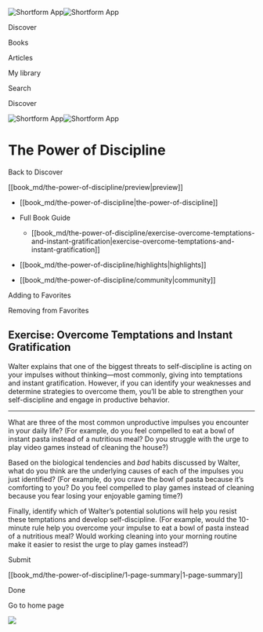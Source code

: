 ![Shortform App](/img/logo.36a2399e.svg)![Shortform App](/img/logo-dark.70c1b072.svg)

Discover

Books

Articles

My library

Search

Discover

![Shortform App](/img/logo.36a2399e.svg)![Shortform App](/img/logo-dark.70c1b072.svg)

# The Power of Discipline

Back to Discover

[[book_md/the-power-of-discipline/preview|preview]]

  * [[book_md/the-power-of-discipline|the-power-of-discipline]]
  * Full Book Guide

    * [[book_md/the-power-of-discipline/exercise-overcome-temptations-and-instant-gratification|exercise-overcome-temptations-and-instant-gratification]]
  * [[book_md/the-power-of-discipline/highlights|highlights]]
  * [[book_md/the-power-of-discipline/community|community]]



Adding to Favorites 

Removing from Favorites 

## Exercise: Overcome Temptations and Instant Gratification

Walter explains that one of the biggest threats to self-discipline is acting on your impulses without thinking—most commonly, giving into temptations and instant gratification. However, if you can identify your weaknesses and determine strategies to overcome them, you’ll be able to strengthen your self-discipline and engage in productive behavior.

* * *

What are three of the most common unproductive impulses you encounter in your daily life? (For example, do you feel compelled to eat a bowl of instant pasta instead of a nutritious meal? Do you struggle with the urge to play video games instead of cleaning the house?)

Based on the biological tendencies and _bad_ habits discussed by Walter, what do you think are the underlying causes of each of the impulses you just identified? (For example, do you crave the bowl of pasta because it’s comforting to you? Do you feel compelled to play games instead of cleaning because you fear losing your enjoyable gaming time?)

Finally, identify which of Walter’s potential solutions will help you resist these temptations and develop self-discipline. (For example, would the 10-minute rule help you overcome your impulse to eat a bowl of pasta instead of a nutritious meal? Would working cleaning into your morning routine make it easier to resist the urge to play games instead?)

Submit 

[[book_md/the-power-of-discipline/1-page-summary|1-page-summary]]

Done

Go to home page 

![](https://bat.bing.com/action/0?ti=56018282&Ver=2&mid=cb0cd1a5-6f13-4221-b769-07c067bbb3ee&sid=1711133063fa11eebdec89a8b8ae3bbc&vid=171147a063fa11eea7440fcfeb230d96&vids=0&msclkid=N&pi=0&lg=en-US&sw=800&sh=600&sc=24&nwd=1&tl=Shortform%20%7C%20Book&p=https%3A%2F%2Fwww.shortform.com%2Fapp%2Fbook%2Fthe-power-of-discipline%2Fexercise-overcome-temptations-and-instant-gratification&r=&lt=378&evt=pageLoad&sv=1&rn=770257)

